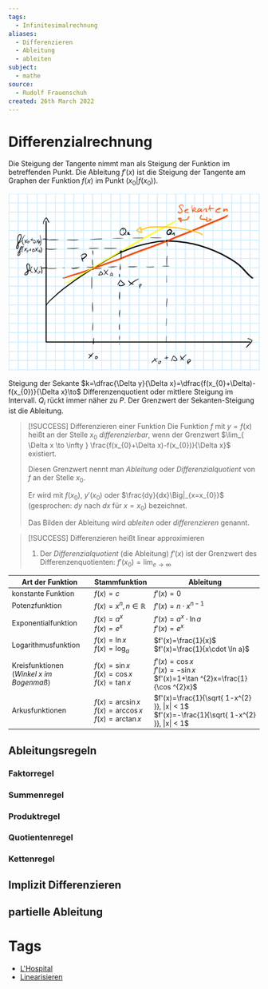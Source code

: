 ```yaml
---
tags:
  - Infinitesimalrechnung
aliases:
  - Differenzieren
  - Ableitung
  - ableiten
subject:
  - mathe
source:
  - Rudolf Frauenschuh
created: 26th March 2022
---
```


# Differenzialrechnung

Die Steigung der Tangente nimmt man als Steigung der Funktion im betreffenden Punkt.
Die Ableitung $f'(x)$ ist die Steigung der Tangente am Graphen der Funktion $f(x)$ im Punkt $(x_{0}|f(x_{0}))$.

![](assets/Pasted%20image%2020230923135814.png)

Steigung der Sekante $k=\dfrac{\Delta y}{\Delta x}=\dfrac{f(x_{0}+\Delta)-f(x_{0})}{\Delta x}\to$ Differenzenquotient oder mittlere Steigung im Intervall.
$Q_{i}$ rückt immer näher zu $P$. Der Grenzwert der Sekanten-Steigung ist die Ableitung. 

> [!SUCCESS] Differenzieren einer Funktion
> Die Funktion $f$ mit $y = f(x)$ heißt an der Stelle $x_{0}$ *differenzierbar*, wenn der Grenzwert $\lim_{ \Delta x \to \infty } \frac{f(x_{0}+\Delta x)-f(x_{0})}{\Delta x}$ existiert.
> 
> Diesen Grenzwert nennt man *Ableitung* oder *Differenzialquotient* von $f$ an der Stelle $x_{0}$.
> 
> Er wird mit $f(x_{0})$, $y'(x_{0})$  oder $\frac{dy}{dx}\Big|_{x=x_{0}}$ (gesprochen: $dy$ nach $dx$ für $x=x_{0}$) bezeichnet.
> 
> Das Bilden der Ableitung wird *ableiten* oder *differenzieren* genannt.

> [!SUCCESS] Differenzieren heißt linear approximieren
> 1. Der *Differenzialquotient* (die Ableitung) $f'(x)$ ist der Grenzwert des Differenzenquotienten: $f'(x_{0})=\lim_{ e \to \infty }$

| Art der Funktion                                | Stammfunktion                                                | Ableitung                                                                      |
| ----------------------------------------------- | ------------------------------------------------------------ | ------------------------------------------------------------------------------ |
| konstante Funktion                              | $f(x)=c$                                                     | $f'(x)=0$                                                                      |
| Potenzfunktion                                  | $f(x)=x^{n},n\in\mathbb{R}$                                  | $f'(x)=n\cdot x^{n-1}$                                                         |
| Exponentialfunktion                             | $f(x)=a^{x}$ <br> $f(x)=e^{x}$                               | $f'(x)=a^{x}\cdot \ln a$ <br> $f'(x)=e^{x}$                                    |
| Logarithmusfunktion                             | $f(x)=\ln x$ <br> $f(x)=\log_{a}$                            | $f'(x)=\frac{1}{x}$ <br> $f'(x)=\frac{1}{x\cdot \ln a}$                        |
| Kreisfunktionen <br> (*Winkel $x$ im Bogenmaß*) | $f(x)=\sin x$<br>$f(x)=\cos x$<br>$f(x)=\tan x$              | $f'(x)=\cos x$<br>$f'(x)=-\sin x$<br>$f'(x)=1+\tan ^{2}x=\frac{1}{\cos ^{2}x}$ |
| Arkusfunktionen                                 | $f(x)=\arcsin x$ <br> $f(x)=\arccos x$ <br> $f(x)=\arctan x$ | $f'(x)=\frac{1}{\sqrt{ 1-x^{2} }}, \|x\| < 1$ <br> $f'(x)=-\frac{1}{\sqrt{ 1-x^{2} }}, \|x\| < 1$                                                                               |

## Ableitungsregeln

### Faktorregel

### Summenregel

### Produktregel

### Quotientenregel

### Kettenregel

## Implizit Differenzieren

## partielle Ableitung

# Tags

- [L'Hospital](L'Hospital.md)
- [Linearisieren](Linearisieren)
